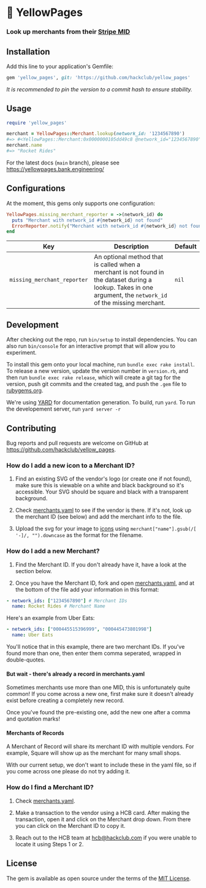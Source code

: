 # 📒 YellowPages

### Look up merchants from their [Stripe MID](https://stripe.com/resources/more/merchant-id)

## Installation

Add this line to your application's Gemfile:

```ruby
gem 'yellow_pages', git: 'https://github.com/hackclub/yellow_pages'
```

_It is recommended to pin the version to a commit hash to ensure stability._

## Usage

```ruby
require 'yellow_pages'

merchant = YellowPages::Merchant.lookup(network_id: '1234567890')
#=> #<YellowPages::Merchant:0x0000000105dd49c8 @network_id="1234567890">
merchant.name
#=> "Rocket Rides"
```

For the latest docs (`main` branch), please
see https://yellowpages.bank.engineering/

## Configurations

At the moment, this gems only supports one configuration:

```ruby
YellowPages.missing_merchant_reporter = ->(network_id) do
  puts "Merchant with network_id #{network_id} not found"
  ErrorReporter.notify("Merchant with network_id #{network_id} not found")
end
```

| Key                         | Description                                                                                                                                                     | Default |
|-----------------------------|-----------------------------------------------------------------------------------------------------------------------------------------------------------------|---------|
| `missing_merchant_reporter` | An optional method that is called when a merchant is not found in the dataset during a lookup. Takes in one argument, the `network_id` of the missing merchant. | `nil`   |

## Development

After checking out the repo, run `bin/setup` to install dependencies. You can
also run `bin/console` for an interactive prompt that will allow you to
experiment.

To install this gem onto your local machine, run `bundle exec rake install`. To
release a new version, update the version number in `version.rb`, and then
run `bundle exec rake release`, which will create a git tag for the version,
push git commits and the created tag, and push the `.gem` file
to [rubygems.org](https://rubygems.org).

We're using [YARD](https://github.com/lsegal/yard) for documentation generation.
To build, run `yard`. To run the developement server, run `yard server -r`

## Contributing

Bug reports and pull requests are welcome on GitHub
at https://github.com/hackclub/yellow_pages.

### How do I add a new icon to a Merchant ID?

1. Find an existing SVG of the vendor's logo (or create one if not found), make sure this is viewable on a white and black background so it's accessible. Your SVG should be square and black with a transparent background.

2. Check [merchants.yaml](https://github.com/hackclub/yellow_pages/blob/main/lib/yellow_pages/merchants.yaml) to see if the vendor is there. If it's not, look up the merchant ID (see below) and add the merchant info to the file.

3. Upload the svg for your image to [icons](https://github.com/hackclub/yellow_pages/tree/main/lib/assets/icons) using `merchant["name"].gsub(/[ '-]/, "").downcase` as the format for the filename.

### How do I add a new Merchant?

1. Find the Merchant ID. If you don't already have it, have a look at the section below.

2. Once you have the Merchant ID, fork and open [merchants.yaml](https://github.com/hackclub/yellow_pages/blob/main/lib/yellow_pages/merchants.yaml), and at the bottom of the file add your information in this format:

```yaml
- network_ids: ["1234567890"] # Merchant IDs
  name: Rocket Rides # Merchant Name
```

Here's an example from Uber Eats:

```yaml
- network_ids: ["000445515396999", "000445473801998"]
  name: Uber Eats
```

You'll notice that in this example, there are two merchant IDs. If you've found more than one, then enter them comma seperated, wrapped in double-quotes.

#### But wait - there's already a record in merchants.yaml

Sometimes merchants use more than one MID, this is unfortunately quite common! If you come across a new one, first make sure it doesn't already exist before creating a completely new record.

Once you've found the pre-existing one, add the new one after a comma and quotation marks!

#### Merchants of Records

A Merchant of Record will share its merchant ID with multiple vendors. For example, Square will show up as the merchant for many small shops.

With our current setup, we don't want to include these in the yaml file, so if you come across one please do not try adding it.

### How do I find a Merchant ID?

1. Check [merchants.yaml](https://github.com/hackclub/yellow_pages/blob/main/lib/yellow_pages/merchants.yaml).

2. Make a transaction to the vendor using a HCB card. After making the transaction, open it and click on the Merchant drop down. From there you can click on the Merchant ID to copy it.

3. Reach out to the HCB team at hcb@hackclub.com if you were unable to locate it using Steps 1 or 2.

## License

The gem is available as open source under the terms of
the [MIT License](https://opensource.org/licenses/MIT).
